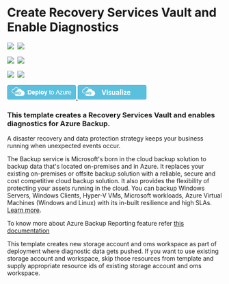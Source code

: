 # Create Recovery Services Vault and Enable Diagnostics

<IMG SRC="https://azurequickstartsservice.blob.core.windows.net/badges/101-recovery-services-create-vault-enable-diagnostics/PublicLastTestDate.svg" />&nbsp;
<IMG SRC="https://azurequickstartsservice.blob.core.windows.net/badges/101-recovery-services-create-vault-enable-diagnostics/PublicDeployment.svg" />&nbsp;

<IMG SRC="https://azurequickstartsservice.blob.core.windows.net/badges/101-recovery-services-create-vault-enable-diagnostics/FairfaxLastTestDate.svg" />&nbsp;
<IMG SRC="https://azurequickstartsservice.blob.core.windows.net/badges/101-recovery-services-create-vault-enable-diagnostics/FairfaxDeployment.svg" />&nbsp;

<IMG SRC="https://azurequickstartsservice.blob.core.windows.net/badges/101-recovery-services-create-vault-enable-diagnostics/BestPracticeResult.svg" />&nbsp;
<IMG SRC="https://azurequickstartsservice.blob.core.windows.net/badges/101-recovery-services-create-vault-enable-diagnostics/CredScanResult.svg" />&nbsp;

<a href="https://portal.azure.com/#create/Microsoft.Template/uri/https%3A%2F%2Fraw.githubusercontent.com%2FAzure%2Fazure-quickstart-templates%2Fmaster%2F101-recovery-services-create-vault-enable-diagnostics%2Fazuredeploy.json" target="_blank">
    <img src="https://raw.githubusercontent.com/Azure/azure-quickstart-templates/master/1-CONTRIBUTION-GUIDE/images/deploytoazure.png"/>
</a>
<a href="http://armviz.io/#/?load=https%3A%2F%2Fraw.githubusercontent.com%2FAzure%2Fazure-quickstart-templates%2Fmaster%2F101-recovery-services-create-vault-enable-diagnostics%2Fazuredeploy.json" target="_blank">
    <img src="https://raw.githubusercontent.com/Azure/azure-quickstart-templates/master/1-CONTRIBUTION-GUIDE/images/visualizebutton.png"/>
</a>

### This template creates a Recovery Services Vault and enables diagnostics for Azure Backup.

A disaster recovery and data protection strategy keeps your business running when unexpected events occur.

The Backup service is Microsoft's born in the cloud backup solution to backup data that's located on-premises and in Azure. It replaces your existing on-premises or offsite backup solution with a reliable, secure and cost competitive cloud backup solution. It also provides the flexibility of protecting your assets running in the cloud. You can backup Windows Servers, Windows Clients, Hyper-V VMs, Microsoft workloads, Azure Virtual Machines (Windows and Linux) with its in-built resilience and high SLAs. [Learn more](http://aka.ms/backup-learn-more/).

To know more about Azure Backup Reporting feature refer [this documentation](https://docs.microsoft.com/en-us/azure/backup/backup-azure-configure-reports)

This template creates new storage account and oms workspace as part of deployment where diagnostic data gets pushed. If you want to use existing storage account and workspace, skip those resources from template and supply appropriate resource ids of existing storage account and oms workspace.

